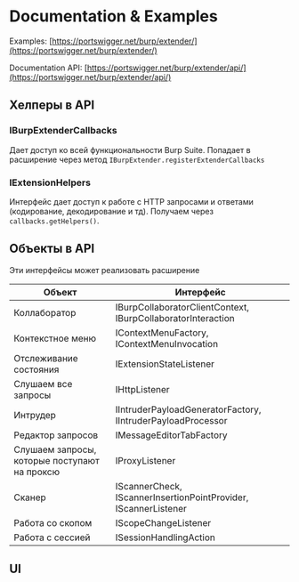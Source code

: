 # Documentation & Examples

Examples: [https://portswigger.net/burp/extender/](https://portswigger.net/burp/extender/)

Documentation API: [https://portswigger.net/burp/extender/api/](https://portswigger.net/burp/extender/api/)

## Хелперы в API

### IBurpExtenderCallbacks

Дает доступ ко всей функциональности Burp Suite. Попадает в расширение через метод `IBurpExtender.registerExtenderCallbacks`

### IExtensionHelpers

Интерфейс дает доступ к работе с HTTP запросами и ответами (кодирование, декодирование и тд). Получаем через `callbacks.getHelpers()`.

## Объекты в API

Эти интерфейсы может реализовать расширение

|  Объект                                      | Интерфейс                                                       |
| -------------------------------------------- | --------------------------------------------------------------- |
| Коллаборатор                                 | IBurpCollaboratorClientContext, IBurpCollaboratorInteraction    |
| Контекстное меню                             | IContextMenuFactory, IContextMenuInvocation                     |
| Отслеживание состояния                       | IExtensionStateListener                                         |
| Слушаем все запросы                          | IHttpListener                                                   |
| Интрудер                                     | IIntruderPayloadGeneratorFactory, IIntruderPayloadProcessor     |
| Редактор запросов                            | IMessageEditorTabFactory                                        |
| Слушаем запросы, которые поступают на проксю | IProxyListener                                                  |
| Сканер                                       | IScannerCheck, IScannerInsertionPointProvider, IScannerListener |
| Работа со скопом                             | IScopeChangeListener                                            |
| Работа с сессией                             | ISessionHandlingAction                                          |

## UI

